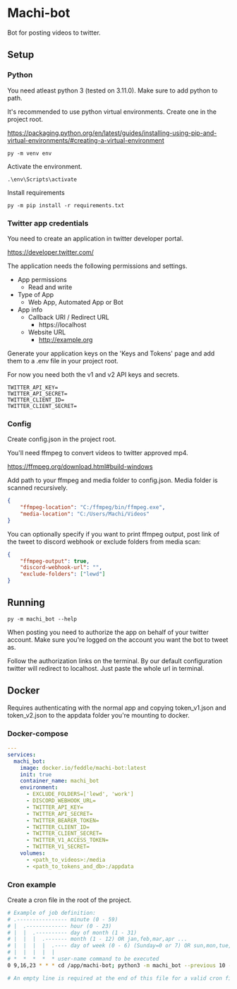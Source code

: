 # Machi-bot
Bot for posting videos to twitter.

## Setup
### Python
You need atleast python 3 (tested on 3.11.0). Make sure to add python to path.

It's recommended to use python virtual environments. Create one in the project root.

https://packaging.python.org/en/latest/guides/installing-using-pip-and-virtual-environments/#creating-a-virtual-environment

```
py -m venv env
```

Activate the environment.

```
.\env\Scripts\activate
```

Install requirements

```
py -m pip install -r requirements.txt
```

### Twitter app credentials
You need to create an application in twitter developer portal.

https://developer.twitter.com/

The application needs the following permissions and settings.

- App permissions
    - Read and write
- Type of App
    - Web App, Automated App or Bot
- App info
    - Callback URI / Redirect URL
        - https://localhost
    - Website URL
        - http://example.org

Generate your application keys on the 'Keys and Tokens' page and add them to a .env file in your project root.

For now you need both the v1 and v2 API keys and secrets.

```
TWITTER_API_KEY=
TWITTER_API_SECRET=
TWITTER_CLIENT_ID=
TWITTER_CLIENT_SECRET=
```

### Config
Create config.json in the project root.

You'll need ffmpeg to convert videos to twitter approved mp4.

https://ffmpeg.org/download.html#build-windows

Add path to your ffmpeg and media folder to config.json. Media folder is scanned recursively.

```JSON
{
    "ffmpeg-location": "C:/ffmpeg/bin/ffmpeg.exe",
    "media-location": "C:/Users/Machi/Videos"
}
```

You can optionally specify if you want to print ffmpeg output, post link of the tweet to discord webhook or exclude folders from media scan:
```JSON
{
    "ffmpeg-output": true,
    "discord-webhook-url": "",
    "exclude-folders": ["lewd"]
}
```

## Running
```
py -m machi_bot --help
```

When posting you need to authorize the app on behalf of your twitter account. Make sure you're logged on the account you want the bot to tweet as.

Follow the authorization links on the terminal. By our default configuration twitter will redirect to localhost. Just paste the whole url in terminal.


## Docker
Requires authenticating with the normal app and copying token_v1.json and token_v2.json to the appdata folder you're mounting to docker.
### Docker-compose
```YAML
---
services:
  machi_bot:
    image: docker.io/feddle/machi-bot:latest
    init: true
    container_name: machi_bot
    environment:
      - EXCLUDE_FOLDERS=['lewd', 'work']
      - DISCORD_WEBHOOK_URL=
      - TWITTER_API_KEY=
      - TWITTER_API_SECRET=
      - TWITTER_BEARER_TOKEN=
      - TWITTER_CLIENT_ID=
      - TWITTER_CLIENT_SECRET=
      - TWITTER_V1_ACCESS_TOKEN=
      - TWITTER_V1_SECRET=
    volumes:
      - <path_to_videos>:/media
      - <path_to_tokens_and_db>:/appdata
```
### Cron example
Create a cron file in the root of the project.
```sh
# Example of job definition:
# .---------------- minute (0 - 59)
# |  .------------- hour (0 - 23)
# |  |  .---------- day of month (1 - 31)
# |  |  |  .------- month (1 - 12) OR jan,feb,mar,apr ...
# |  |  |  |  .---- day of week (0 - 6) (Sunday=0 or 7) OR sun,mon,tue,wed,thu,fri,sat
# |  |  |  |  |
# *  *  *  *  * user-name command to be executed
0 9,16,23 * * * cd /app/machi-bot; python3 -m machi_bot --previous 10 -p >/proc/1/fd/1 2>/proc/1/fd/2

# An empty line is required at the end of this file for a valid cron file.

```


